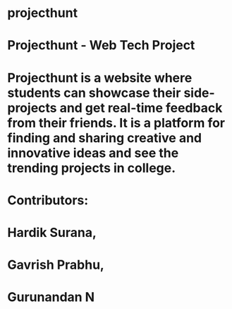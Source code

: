 # projecthunt
# Projecthunt - Web Tech Project
# Projecthunt is a website where students can showcase their side-projects and get real-time feedback from their friends. It is a platform for finding and sharing creative and innovative ideas and see the trending projects in college.

# Contributors:
# Hardik Surana,
# Gavrish Prabhu,
# Gurunandan N
